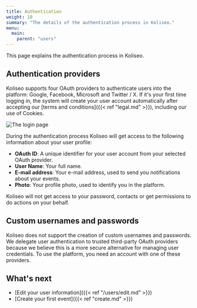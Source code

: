```yaml
---
title: Authentication
weight: 10
summary: "The details of the authentication process in Koliseo."
menu:
  main:
    parent: "users"
---
```


This page explains the authentication process in Koliseo.

## Authentication providers

Koliseo supports four OAuth providers to authenticate users into the platform: Google, Facebook, Microsoft and Twitter / X. If it's your first time logging in, the system will create your user account automatically after accepting our [terms and conditions]({{< ref "legal.md" >}}), including our use of Cookies.

![The login page](/img/screenshots/users/login.avif)

During the authentication process Koliseo will get access to the following information about your user profile:

- **OAuth ID**: A unique identifier for your user account from your selected OAuth provider.
- **User Name**: Your full name.
- **E-mail address**: Your e-mail address, used to send you notifications about your events.
- **Photo**: Your profile photo, used to identify you in the platform.

Koliseo will not get access to your password, contacts or get permissions to do actions on your behalf.

## Custom usernames and passwords

Koliseo does not support the creation of custom usernames and passwords. We delegate user authentication to trusted third-party OAuth providers because we believe this is a more secure alternative for managing user credentials. To use the platform, you need an account with one of these providers.

## What's next

- [Edit your user information]({{< ref "/users/edit.md" >}})
- [Create your first event]({{< ref "create.md" >}})
